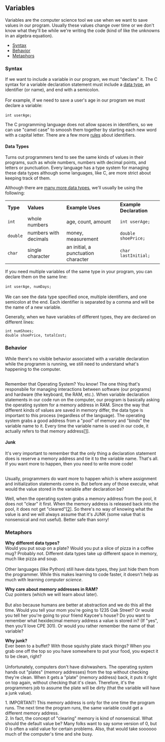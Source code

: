 <h2>Variables</h2>
<p>Variables are the computer science tool we use when we want to save values in our program. Usually these values change over time or we don't know what they'll be while we're writing the code (kind of like the unknowns in an algebra equation).</p>
<ul>
    <li><a href="#syntax">Syntax</a></li>
    <li><a href="#behavior">Behavior</a></li>
    <li><a href="#metaphor">Metaphors</a></li>
</ul>
<h3><a name="syntax">Syntax</a></h3>
<p>If we want to include a variable in our program, we must "declare" it. The C <span title="coding rules for a programming language">syntax</span> for a variable declaration statement must include a <a href="#data_type">data type</a>, an identifier (or name), and end with a semicolon.
<br><br>For example, if we need to save a user's age in our program we must declare a variable:<br><br>
<code>int userAge;</code></p>

<p>The C programming language does not allow spaces in <span title="names">identifiers</span>, so we can use "camel case" to smoosh them together by starting each new word with a capital letter. There are a few more <a href="https://learn.microsoft.com/en-us/cpp/c-language/c-identifiers?view=msvc-170">rules</a> about identifiers.</p>

<h4><a name="data_types"></a>Data Types</h4>
<p>Turns out programmers tend to see the same kinds of values in their programs, such as whole numbers, numbers with decimal points, and letters or punctuation. Every language has a type system for managing these data types although some languages, like C, are more strict about keeping track of them.</p>

<p>Although there are <a href="https://en.wikipedia.org/wiki/C_data_types#Main_types">many more data types</a>, we'll usually be using the following:</p>
<table>
    <tbody>
        <tr>
            <td><strong>Type</strong></td>
            <td><strong>Values</strong></td>
            <td><strong>Example Uses</strong></td>
            <td><strong>Example Declaration</strong></td>
        </tr>
        <tr>
            <td><code>int</code></td>
            <td>whole numbers</td>
            <td>age, count, amount</td>
            <td><code>int userAge;</code></td>
        </tr>
        <tr>
            <td><code>double</code></td>
            <td>numbers with decimals</td>
            <td>money, measurement</td>
            <td><code>double shoePrice;</code></td>
        </tr>
        <tr>
            <td><code>char</code></td>
            <td>single character</td>
            <td>an initial, a punctuation character</td>
            <td><code>char lastInitial;</code></td>
        </tr>
    </tbody>
</table>

<p>If you need multiple variables of the same type in your program, you can declare them on the same line:<br><br>
<code>int userAge, numDays;</code><br><br>
We can see the data type specified once, multiple identifiers, and one semicolon at the end. Each identifier is separated by a comma and will be the name of a new variable.</p>

<p>Generally, when we have variables of different types, they are declared on different lines:<br>
<pre><code>int numShoes;
double shoePrice, totalCost;
</code></pre></p>

<h3><a name="behavior">Behavior</a></h3>
<p>While there's no visible behavior associated with a variable declaration while the programm is running, we still need to understand what's happening to the computer.<br><br>

Remember that Operating System? You know! The one thing that's responsbile for managing interactions between software (our programs) and hardware (the keyboard, the RAM, etc.). When variable declaration statements in our code run on the computer, our program is basically asking the operating system for a memory address in RAM. Since the way that different kinds of values are saved in memory differ, the data type is important to this process (regardless of the language). The operating system grabs a good address from a "pool" of memory and "binds" the variable name to it. Every time the variable name is used in our code, it actually refers to that memory address[<a href="#important">1</a>].<br>

<h4>Junk</h4>
<p>It's very important to remember that the only thing a declaration statement does is reserve a memory address and tie it to the variable name. That's all. If you want more to happen, then you need to write more code!<br><br>

Usually, programmers do want more to happen which is where assignment and initialization statements come in. But before any of those execute, what would the value stored in the variable after declaration be?</p> 

<p>Well, when the operating system grabs a memory address from the pool, it does not "clear" it first. When the memory address is released back into the pool, it does not get "cleared"[<a href="#clearing">2</a>]. So there's no way of knowing what the value is and we will always assume that it's JUNK (some value that is nonsensical and not useful). Better safe than sorry!</p>

<h3><a name="metaphor">Metaphors</a></h3>
<p><strong>Why different data types?</strong><br>
Would you put soup on a plate? Would you put a slice of pizza in a coffee mug? Probably not. Different data types take up different space in memory, much like pizza and soup.<br><br>
Other languages (like Python) still have data types, they just hide them from the programmer. While this makes learning to code faster, it doesn't help as much with learning <i>computer science</i>.</p>

<p><strong>Why care about memory addresses in RAM?</strong><br>
Cuz pointers (which we will learn about later).<br><br>
But also because humans are better at abstraction and we do this all the time. Would you tell your mom you're going to 1235 Oak Street? Or would you tell her you're going to your friend Kaycee's house? Do you want to remember what hexidecimal memory address a value is stored in? (If "yes", then you'll love CPE 301). Or would you rather remember the name of that variable?</p>

<p><strong>Why junk?</strong><br>
Ever been to a buffet? With those squishy plate stack things? When you grab one off the top so you have somewhere to put your food, you expect it to be clean, right?<br><br> 
Unfortunately, computers don't have dishwashers. The operating system hands out "plates" (memory addresses) from the top without checking they're clean. When it gets a "plate" (memory address) back, it puts it right on top again, without checking that it's clean. Therefore, it's the programmers job to assume the plate will be dirty (that the variable will have a junk value).</p>


<a name="important">1</a>. IMPORTANT! This memory address is only for the one time the program runs. The next time the program runs, the same variable could get a different memory address.<br>
<a name="clearing">2</a>. In fact, the concept of "clearing" memory is kind of nonsensical. What should the default value be? Many folks want to say some version of 0, but 0 is often a valid value for certain problems. Also, that would take soooooo much of the computer's time and she busy.<br></p>
